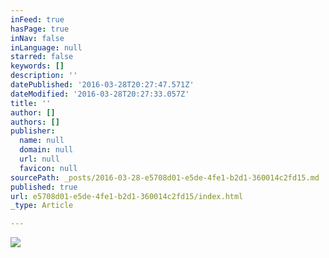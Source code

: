 ```yaml
---
inFeed: true
hasPage: true
inNav: false
inLanguage: null
starred: false
keywords: []
description: ''
datePublished: '2016-03-28T20:27:47.571Z'
dateModified: '2016-03-28T20:27:33.057Z'
title: ''
author: []
authors: []
publisher:
  name: null
  domain: null
  url: null
  favicon: null
sourcePath: _posts/2016-03-28-e5708d01-e5de-4fe1-b2d1-360014c2fd15.md
published: true
url: e5708d01-e5de-4fe1-b2d1-360014c2fd15/index.html
_type: Article

---
```

![](https://the-grid-user-content.s3-us-west-2.amazonaws.com/85d7067c-066e-44bf-a07f-8c6152b3aa7e.jpg)
